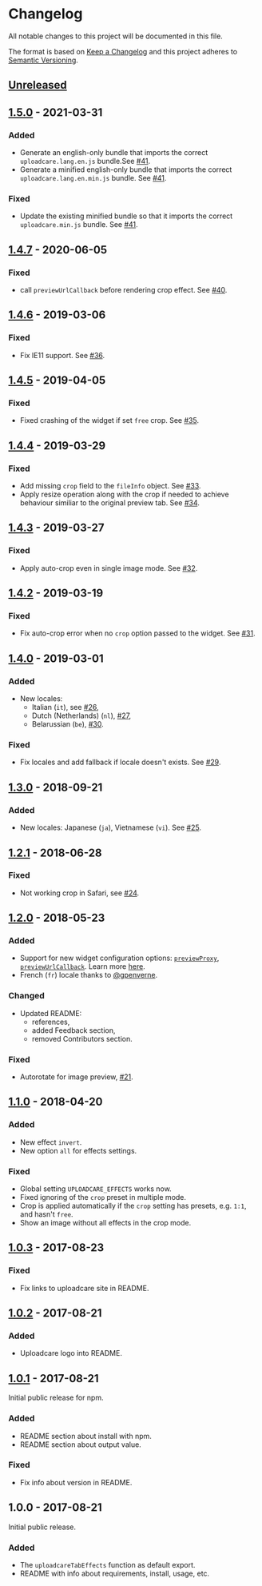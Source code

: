 # Changelog

All notable changes to this project will be documented in this file.

The format is based on [Keep a Changelog](http://keepachangelog.com/en/1.0.0/)
and this project adheres to [Semantic Versioning](http://semver.org/spec/v2.0.0.html).

## [Unreleased]

## [1.5.0] - 2021-03-31

### Added

- Generate an english-only bundle that imports the correct
`uploadcare.lang.en.js` bundle.See [#41].
- Generate a minified english-only bundle that imports the correct
`uploadcare.lang.en.min.js` bundle. See [#41].

### Fixed

- Update the existing minified bundle so that it imports the correct
`uploadcare.min.js` bundle. See [#41].

## [1.4.7] - 2020-06-05

### Fixed

- call `previewUrlCallback` before rendering crop effect. See [#40].

## [1.4.6] - 2019-03-06

### Fixed

- Fix IE11 support. See [#36].

## [1.4.5] - 2019-04-05

### Fixed

- Fixed crashing of the widget if set `free` crop. See [#35].

## [1.4.4] - 2019-03-29

### Fixed

- Add missing `crop` field to the `fileInfo` object. See [#33].
- Apply resize operation along with the crop if needed
  to achieve behaviour similiar to the original preview tab. See [#34].

## [1.4.3] - 2019-03-27

### Fixed

- Apply auto-crop even in single image mode. See [#32].

## [1.4.2] - 2019-03-19

### Fixed

- Fix auto-crop error when no `crop` option passed to the widget. See [#31].

## [1.4.0] - 2019-03-01

### Added

- New locales:
  * Italian (`it`), see [#26],
  * Dutch (Netherlands) (`nl`), [#27],
  * Belarussian (`be`), [#30].

### Fixed

- Fix locales and add fallback if locale doesn't exists. See [#29].

## [1.3.0] - 2018-09-21

### Added

- New locales: Japanese (`ja`), Vietnamese (`vi`). See [#25].

## [1.2.1] - 2018-06-28

### Fixed

- Not working crop in Safari, see [#24].

## [1.2.0] - 2018-05-23

### Added

- Support for new widget configuration options:
  [`previewProxy`](https://uploadcare.com/docs/uploads/widget/config/#option-preview-proxy),
  [`previewUrlCallback`](https://uploadcare.com/docs/uploads/widget/config/#option-preview-url-callback).
  Learn more [here](https://uploadcare.com/docs/uploads/widget/secure_urls/).
- French (`fr`) locale thanks to [@gpenverne](https://github.com/gpenverne).

### Changed

- Updated README:
  * references,
  * added Feedback section,
  * removed Contributors section.

### Fixed

- Autorotate for image preview, [#21].

## [1.1.0] - 2018-04-20

### Added

- New effect `invert`.
- New option `all` for effects settings.

### Fixed

- Global setting `UPLOADCARE_EFFECTS` works now.
- Fixed ignoring of the `crop` preset in multiple mode.
- Crop is applied automatically if
  the `crop` setting has presets, e.g. `1:1`, and hasn't `free`.
- Show an image without all effects in the crop mode.

## [1.0.3] - 2017-08-23

### Fixed

- Fix links to uploadcare site in README.

## [1.0.2] - 2017-08-21

### Added

- Uploadcare logo into README.

## [1.0.1] - 2017-08-21

Initial public release for npm.

### Added

- README section about install with npm.
- README section about output value.

### Fixed

- Fix info about version in README.

## 1.0.0 - 2017-08-21

Initial public release.

### Added

- The `uploadcareTabEffects` function as default export.
- README with info about requirements, install, usage, etc.

[#21]: https://github.com/uploadcare/uploadcare-widget-tab-effects/issues/21
[#24]: https://github.com/uploadcare/uploadcare-widget-tab-effects/issues/24
[#25]: https://github.com/uploadcare/uploadcare-widget-tab-effects/issues/25
[#26]: https://github.com/uploadcare/uploadcare-widget-tab-effects/issues/26
[#27]: https://github.com/uploadcare/uploadcare-widget-tab-effects/issues/27
[#29]: https://github.com/uploadcare/uploadcare-widget-tab-effects/issues/29
[#30]: https://github.com/uploadcare/uploadcare-widget-tab-effects/issues/30
[#31]: https://github.com/uploadcare/uploadcare-widget-tab-effects/issues/31
[#32]: https://github.com/uploadcare/uploadcare-widget-tab-effects/issues/32
[#33]: https://github.com/uploadcare/uploadcare-widget-tab-effects/issues/33
[#34]: https://github.com/uploadcare/uploadcare-widget-tab-effects/issues/34
[#35]: https://github.com/uploadcare/uploadcare-widget-tab-effects/issues/35
[#36]: https://github.com/uploadcare/uploadcare-widget-tab-effects/issues/36
[#40]: https://github.com/uploadcare/uploadcare-widget-tab-effects/issues/40
[#41]: https://github.com/uploadcare/uploadcare-widget-tab-effects/issues/41

[Unreleased]: https://github.com/uploadcare/uploadcare-widget-tab-effects/compare/v1.4.7...HEAD
[1.5.0]: https://github.com/uploadcare/uploadcare-widget-tab-effects/compare/v1.4.6...v1.4.7
[1.4.7]: https://github.com/uploadcare/uploadcare-widget-tab-effects/compare/v1.4.6...v1.4.7
[1.4.6]: https://github.com/uploadcare/uploadcare-widget-tab-effects/compare/v1.4.5...v1.4.6
[1.4.5]: https://github.com/uploadcare/uploadcare-widget-tab-effects/compare/v1.4.4...v1.4.5
[1.4.4]: https://github.com/uploadcare/uploadcare-widget-tab-effects/compare/v1.4.3...v1.4.4
[1.4.3]: https://github.com/uploadcare/uploadcare-widget-tab-effects/compare/v1.4.2...v1.4.3
[1.4.2]: https://github.com/uploadcare/uploadcare-widget-tab-effects/compare/v1.4.0...v1.4.2
[1.4.0]: https://github.com/uploadcare/uploadcare-widget-tab-effects/compare/v1.3.0...v1.4.0
[1.3.0]: https://github.com/uploadcare/uploadcare-widget-tab-effects/compare/v1.2.1...v1.3.0
[1.2.1]: https://github.com/uploadcare/uploadcare-widget-tab-effects/compare/v1.2.0...v1.2.1
[1.2.0]: https://github.com/uploadcare/uploadcare-widget-tab-effects/compare/v1.1.0...v1.2.0
[1.1.0]: https://github.com/uploadcare/uploadcare-widget-tab-effects/compare/v1.0.3...v1.1.0
[1.0.3]: https://github.com/uploadcare/uploadcare-widget-tab-effects/compare/v1.0.2...v1.0.3
[1.0.2]: https://github.com/uploadcare/uploadcare-widget-tab-effects/compare/v1.0.1...v1.0.2
[1.0.1]: https://github.com/uploadcare/uploadcare-widget-tab-effects/compare/v1.0.0...v1.0.1
